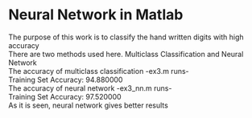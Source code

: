 # Neural Network in Matlab
The purpose of this work is to classify the hand written digits with high accuracy
<br/>
There are two methods used here. Multiclass Classification and Neural Network 
<br/>
The accuracy of multiclass classification -ex3.m runs-
<br/>
Training Set Accuracy: 94.880000
<br/>
The accuracy of neural network -ex3_nn.m runs-
<br/>
Training Set Accuracy: 97.520000
<br/>
As it is seen, neural network gives better results
